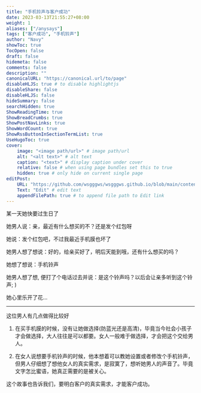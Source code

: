 ```yaml
---
title: "手机铃声与客户成功"
date: 2023-03-13T21:55:27+08:00
weight: 1
aliases: ["/anysays"]
tags: ["客户成功", "手机铃声"]
author: "Navy"
showToc: true
TocOpen: false
draft: false
hidemeta: false
comments: false
description: ""
canonicalURL: "https://canonical.url/to/page"
disableHLJS: true # to disable highlightjs
disableShare: false
disableHLJS: false
hideSummary: false
searchHidden: true
ShowReadingTime: true
ShowBreadCrumbs: true
ShowPostNavLinks: true
ShowWordCount: true
ShowRssButtonInSectionTermList: true
UseHugoToc: true
cover:
    image: "<image path/url>" # image path/url
    alt: "<alt text>" # alt text
    caption: "<text>" # display caption under cover
    relative: false # when using page bundles set this to true
    hidden: true # only hide on current single page
editPost:
    URL: "https://github.com/wsgggws/wsgggws.github.io/blob/main/content"
    Text: "Edit" # edit text
    appendFilePath: true # to append file path to Edit link
---
```


某一天她快要过生日了

她男人说：亲，最近有什么想买的不？还是发个红包呀

她说：发个红包吧，不过我最近手机膜也坏了

她男人想了想说：好的，给亲买好了，明后天能到哦，还有什么想买的吗？

她想了想说：手机铃声

她男人想了想, 便打了个电话过去并说：是这个铃声吗？以后会让亲多听到这个铃声; )

她心里乐开了花...

---

这位男人有几点做得比较好

1. 在买手机膜的时候，没有让她做选择(防蓝光还是高清)，毕竟当今社会小孩子才会做选择，大人往往是可以都要。女人一般难于做选择，才会把这个交给男人。

2. 在女人说想要手机铃声的时候，他本想着可以教她设置或者修改个手机铃声，但男人仔细想了想他女人的真实需求，是寂寞了，想听她男人的声音了。毕竟文字怎比蜜语，她真正需要的是被关心。

这个故事也告诉我们，要明白客户的真实需求，才能客户成功。
